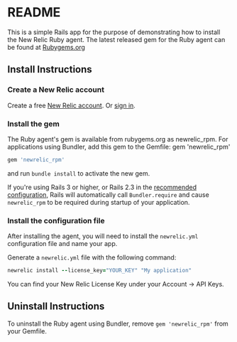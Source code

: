 # README

This is a simple Rails app for the purpose of demonstrating how to install the New Relic Ruby agent. The latest released gem for the Ruby agent can be found at [Rubygems.org](https://rubygems.org/gems/newrelic_rpm)

## Install Instructions

### Create a New Relic account
Create a free [New Relic account](https://newrelic.com/signup). Or [sign in](https://one.newrelic.com/).


### Install the gem
The Ruby agent's gem is available from rubygems.org as newrelic_rpm. For applications using Bundler, add this gem to the Gemfile:
gem 'newrelic_rpm'

```ruby
gem 'newrelic_rpm'
```

and run `bundle install` to activate the new gem.

If you're using Rails 3 or higher, or Rails 2.3 in the [recommended configuration](https://bundler.io/v1.12/rails3.html), Rails will automatically call `Bundler.require` and cause `newrelic_rpm` to be required during startup of your application.


### Install the configuration file
After installing the agent, you will need to install the `newrelic.yml` configuration file and name your app. 

Generate a `newrelic.yml` file with the following command:

```ruby
newrelic install --license_key="YOUR_KEY" "My application"
```

You can find your New Relic License Key under your Account -> API Keys.


## Uninstall Instructions
To uninstall the Ruby agent using Bundler, remove `gem 'newrelic_rpm'` from your Gemfile.
